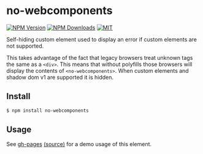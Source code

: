 # no-webcomponents

[![NPM Version][npm-image]][npm-url]
[![NPM Downloads][downloads-image]][downloads-url]
[![MIT][license-image]](LICENSE)

Self-hiding custom element used to display an error if custom elements are not supported.

This takes advantage of the fact that legacy browsers treat unknown tags the same as a
`<div>`.  This means that without polyfills those browsers will display the contents of
`<no-webcomponents>`.  When custom elements and shadow dom v1 are supported it is hidden.

## Install

```sh
$ npm install no-webcomponents
```

## Usage

See [gh-pages] [(source)] for a demo usage of this element.

[npm-image]: https://img.shields.io/npm/v/no-webcomponents.svg
[npm-url]: https://npmjs.org/package/no-webcomponents
[downloads-image]: https://img.shields.io/npm/dm/no-webcomponents.svg
[downloads-url]: https://npmjs.org/package/no-webcomponents
[license-image]: https://img.shields.io/npm/l/no-webcomponents.svg
[gh-pages]: http://cfware.github.io/no-webcomponents/
[(source)]: https://github.com/cfware/no-webcomponents/tree/gh-pages
